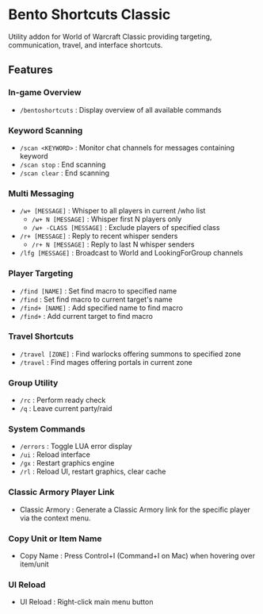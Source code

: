 # Bento Shortcuts Classic

Utility addon for World of Warcraft Classic providing targeting, communication, travel, and interface shortcuts.

## Features

### In-game Overview
- `/bentoshortcuts` : Display overview of all available commands

### Keyword Scanning
- `/scan <KEYWORD>` : Monitor chat channels for messages containing keyword
- `/scan stop` : End scanning
- `/scan clear` : End scanning

### Multi Messaging
- `/w+ [MESSAGE]` : Whisper to all players in current /who list
  - `/w+ N [MESSAGE]` : Whisper first N players only
  - `/w+ -CLASS [MESSAGE]` : Exclude players of specified class
- `/r+ [MESSAGE]` : Reply to recent whisper senders
  - `/r+ N [MESSAGE]` : Reply to last N whisper senders
- `/lfg [MESSAGE]` : Broadcast to World and LookingForGroup channels

### Player Targeting
- `/find [NAME]` : Set find macro to specified name
- `/find` : Set find macro to current target's name
- `/find+ [NAME]` : Add specified name to find macro
- `/find+` : Add current target to find macro

### Travel Shortcuts
- `/travel [ZONE]` : Find warlocks offering summons to specified zone
- `/travel` : Find mages offering portals in current zone

### Group Utility
- `/rc` : Perform ready check
- `/q` : Leave current party/raid

### System Commands
- `/errors` : Toggle LUA error display
- `/ui` : Reload interface
- `/gx` : Restart graphics engine
- `/rl` : Reload UI, restart graphics, clear cache

### Classic Armory Player Link
- Classic Armory : Generate a Classic Armory link for the specific player via the context menu.

### Copy Unit or Item Name
- Copy Name : Press Control+I (Command+I on Mac) when hovering over item/unit

### UI Reload
- UI Reload : Right-click main menu button